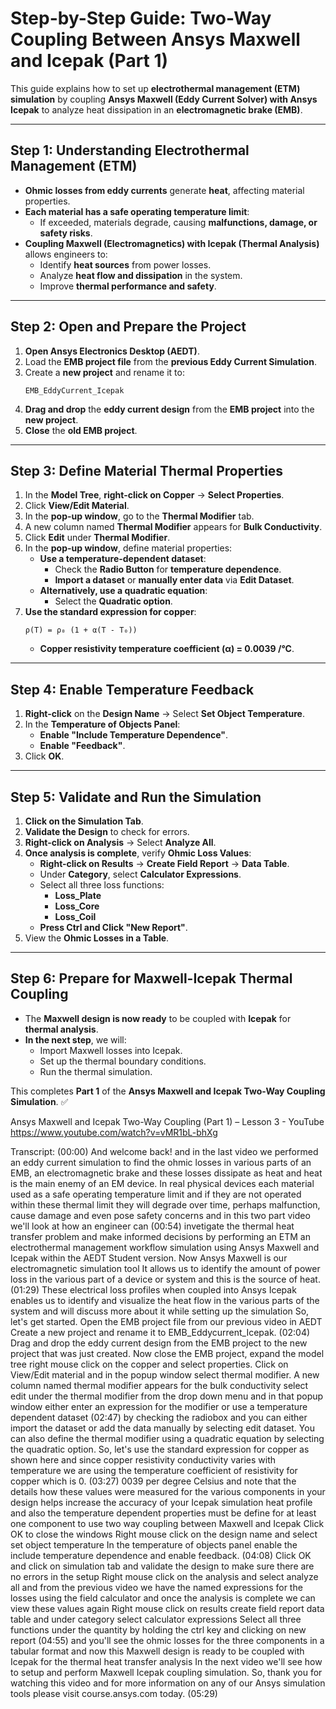 # **Step-by-Step Guide: Two-Way Coupling Between Ansys Maxwell and Icepak (Part 1)**

This guide explains how to set up **electrothermal management (ETM) simulation** by coupling **Ansys Maxwell (Eddy Current Solver) with Ansys Icepak** to analyze heat dissipation in an **electromagnetic brake (EMB)**.

---

## **Step 1: Understanding Electrothermal Management (ETM)**
- **Ohmic losses from eddy currents** generate **heat**, affecting material properties.
- **Each material has a safe operating temperature limit**:
  - If exceeded, materials degrade, causing **malfunctions, damage, or safety risks**.
- **Coupling Maxwell (Electromagnetics) with Icepak (Thermal Analysis)** allows engineers to:
  - Identify **heat sources** from power losses.
  - Analyze **heat flow and dissipation** in the system.
  - Improve **thermal performance and safety**.

---

## **Step 2: Open and Prepare the Project**
1. **Open Ansys Electronics Desktop (AEDT)**.
2. Load the **EMB project file** from the **previous Eddy Current Simulation**.
3. Create a **new project** and rename it to:
   ```
   EMB_EddyCurrent_Icepak
   ```
4. **Drag and drop** the **eddy current design** from the **EMB project** into the **new project**.
5. **Close** the **old EMB project**.

---

## **Step 3: Define Material Thermal Properties**
1. In the **Model Tree**, **right-click on Copper** → **Select Properties**.
2. Click **View/Edit Material**.
3. In the **pop-up window**, go to the **Thermal Modifier** tab.
4. A new column named **Thermal Modifier** appears for **Bulk Conductivity**.
5. Click **Edit** under **Thermal Modifier**.
6. In the **pop-up window**, define material properties:
   - **Use a temperature-dependent dataset**:
     - Check the **Radio Button** for **temperature dependence**.
     - **Import a dataset** or **manually enter data** via **Edit Dataset**.
   - **Alternatively, use a quadratic equation**:
     - Select the **Quadratic option**.
7. **Use the standard expression for copper**:
   ```
   ρ(T) = ρ₀ (1 + α(T - T₀))
   ```
   - **Copper resistivity temperature coefficient (α) = 0.0039 /°C**.

---

## **Step 4: Enable Temperature Feedback**
1. **Right-click** on the **Design Name** → Select **Set Object Temperature**.
2. In the **Temperature of Objects Panel**:
   - **Enable "Include Temperature Dependence"**.
   - **Enable "Feedback"**.
3. Click **OK**.

---

## **Step 5: Validate and Run the Simulation**
1. **Click on the Simulation Tab**.
2. **Validate the Design** to check for errors.
3. **Right-click on Analysis** → Select **Analyze All**.
4. **Once analysis is complete**, verify **Ohmic Loss Values**:
   - **Right-click on Results** → **Create Field Report** → **Data Table**.
   - Under **Category**, select **Calculator Expressions**.
   - Select all three loss functions:
     - **Loss_Plate**
     - **Loss_Core**
     - **Loss_Coil**
   - **Press Ctrl and Click "New Report"**.
5. View the **Ohmic Losses in a Table**.

---

## **Step 6: Prepare for Maxwell-Icepak Thermal Coupling**
- The **Maxwell design is now ready** to be coupled with **Icepak** for **thermal analysis**.
- **In the next step**, we will:
  - Import Maxwell losses into Icepak.
  - Set up the thermal boundary conditions.
  - Run the thermal simulation.

This completes **Part 1** of the **Ansys Maxwell and Icepak Two-Way Coupling Simulation**. ✅

Ansys Maxwell and Icepak Two-Way Coupling (Part 1) – Lesson 3 - YouTube
https://www.youtube.com/watch?v=vMR1bL-bhXg

Transcript:
(00:00) And welcome back! and in the last video we performed an eddy current simulation to find the ohmic losses in various parts of an EMB, an electromagnetic brake and these losses dissipate as heat and heat is the main enemy of an EM device. In real physical devices each material used as a safe operating temperature limit and if they are not operated within these thermal limit they will degrade over time, perhaps malfunction, cause damage and even pose safety concerns and in this two part video we'll look at how an engineer can
(00:54) invetigate the thermal heat transfer problem and make informed decisions by performing an ETM an electrothermal management workflow simulation using Ansys Maxwell and Icepak within the AEDT Student version. Now Ansys Maxwell is our electromagnetic simulation tool It allows us to identify the amount of power loss in the various part of a device or system and this is the source of heat.
(01:29) These electrical loss profiles when coupled into Ansys Icepak enables us to identify and visualize the heat flow in the various parts of the system and will discuss more about it while setting up the simulation So, let's get started. Open the EMB project file from our previous video in AEDT Create a new project and rename it to EMB_Eddycurrent_Icepak.
(02:04) Drag and drop the eddy current design from the EMB project to the new project that was just created. Now close the EMB project, expand the model tree right mouse click on the copper and select properties. Click on View/Edit material and in the popup window select thermal modifier. A new column named thermal modifier appears for the bulk conductivity select edit under the thermal modifier from the drop down menu and in that popup window either enter an expression for the modifier or use a temperature dependent dataset
(02:47) by checking the radiobox and you can either import the dataset or add the data manually by selecting edit dataset. You can also define the thermal modifier using a quadratic equation by selecting the quadratic option. So, let's use the standard expression for copper as shown here and since copper resistivity conductivity varies with temperature we are using the temperature coefficient of resistivity for copper which is 0.
(03:27) 0039 per degree Celsius and note that the details how these values were measured for the various components in your design helps increase the accuracy of your Icepak simulation heat profile and also the temperature dependent properties must be define for at least one component to use two way coupling between Maxwell and Icepak Click OK to close the windows Right mouse click on the design name and select set object temperature In the temperature of objects panel enable the include temperature dependence and enable feedback.
(04:08) Click OK and click on simulation tab and validate the design to make sure there are no errors in the setup Right mouse click on the analysis and select analyze all and from the previous video we have the named expressions for the losses using the field calculator and once the analysis is complete we can view these values again Right mouse click on results create field report data table and under category select calculator expressions Select all three functions under the quantity by holding the ctrl key and clicking on new report
(04:55) and you'll see the ohmic losses for the three components in a tabular format and now this Maxwell design is ready to be coupled with Icepak for the thermal heat transfer analysis In the next video we'll see how to setup and perform Maxwell Icepak coupling simulation. So, thank you for watching this video and for more information on any of our Ansys simulation tools please visit course.ansys.com today.
(05:29) 
